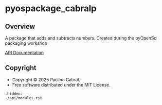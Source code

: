 # pyospackage_cabralp

## Overview

A package that adds and subtracts numbers. Created during the pyOpenSci packaging workshop


[API Documentation](./api/modules.rst)

## Copyright

- Copyright © 2025 Paulina Cabral.
- Free software distributed under the MIT License.

```{toctree}
:hidden:
./api/modules.rst
```
